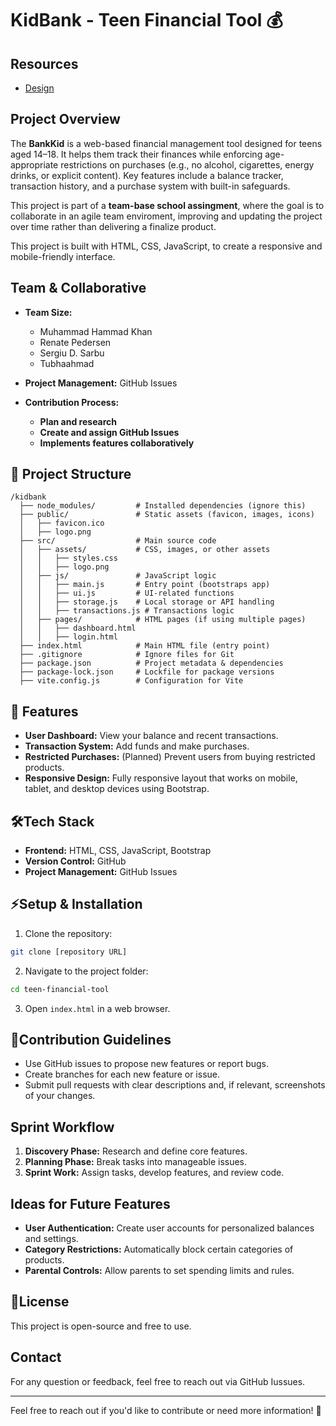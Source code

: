 # KidBank - Teen Financial Tool 💰

## Resources

- [Design](https://www.figma.com/design/YkFgB3cGEkEr7rMvtC3wWG/Agency-1---CA?node-id=0-1&t=mGzPBWFzFWYLwIAe-1)

## Project Overview

The **BankKid** is a web-based financial management tool designed for teens aged 14–18. It helps them track their finances while enforcing age-appropriate restrictions on purchases (e.g., no alcohol, cigarettes, energy drinks, or explicit content). Key features include a balance tracker, transaction history, and a purchase system with built-in safeguards.

This project is part of a **team-base school assingment**, where the goal is to collaborate in an agile team enviroment, improving and updating the project over time rather than delivering a finalize product.

This project is built with HTML, CSS, JavaScript, to create a responsive and mobile-friendly interface.

## Team & Collaborative

- **Team Size:**

  - Muhammad Hammad Khan
  - Renate Pedersen
  - Sergiu D. Sarbu
  - Tubhaahmad

- **Project Management:** GitHub Issues
- **Contribution Process:**
  - **Plan and research**
  - **Create and assign GitHub Issues**
  - **Implements features collaboratively**

## 📂 Project Structure

```
/kidbank
  ├── node_modules/         # Installed dependencies (ignore this)
  ├── public/               # Static assets (favicon, images, icons)
  │   ├── favicon.ico
  │   ├── logo.png
  ├── src/                  # Main source code
  │   ├── assets/           # CSS, images, or other assets
  │   │   ├── styles.css
  │   │   ├── logo.png
  │   ├── js/               # JavaScript logic
  │   │   ├── main.js       # Entry point (bootstraps app)
  │   │   ├── ui.js         # UI-related functions
  │   │   ├── storage.js    # Local storage or API handling
  │   │   ├── transactions.js # Transactions logic
  │   ├── pages/            # HTML pages (if using multiple pages)
  │   │   ├── dashboard.html
  │   │   ├── login.html
  ├── index.html            # Main HTML file (entry point)
  ├── .gitignore            # Ignore files for Git
  ├── package.json          # Project metadata & dependencies
  ├── package-lock.json     # Lockfile for package versions
  ├── vite.config.js        # Configuration for Vite
```

## 🚀 Features

- **User Dashboard:** View your balance and recent transactions.
- **Transaction System:** Add funds and make purchases.
- **Restricted Purchases:** (Planned) Prevent users from buying restricted products.
- **Responsive Design:** Fully responsive layout that works on mobile, tablet, and desktop devices using Bootstrap.

## 🛠Tech Stack

- **Frontend:** HTML, CSS, JavaScript, Bootstrap
- **Version Control:** GitHub
- **Project Management:** GitHub Issues

## ⚡Setup & Installation

1. Clone the repository:

```sh
git clone [repository URL]
```

2. Navigate to the project folder:

```sh
cd teen-financial-tool
```

3. Open `index.html` in a web browser.

## 🤝Contribution Guidelines

- Use GitHub issues to propose new features or report bugs.
- Create branches for each new feature or issue.
- Submit pull requests with clear descriptions and, if relevant, screenshots of your changes.

## Sprint Workflow

1. **Discovery Phase:** Research and define core features.
2. **Planning Phase:** Break tasks into manageable issues.
3. **Sprint Work:** Assign tasks, develop features, and review code.

## Ideas for Future Features

- **User Authentication:** Create user accounts for personalized balances and settings.
- **Category Restrictions:** Automatically block certain categories of products.
- **Parental Controls:** Allow parents to set spending limits and rules.

## 📜License

This project is open-source and free to use.

## Contact

For any question or feedback, feel free to reach out via GitHub Iussues.

---

Feel free to reach out if you'd like to contribute or need more information! 🚀
